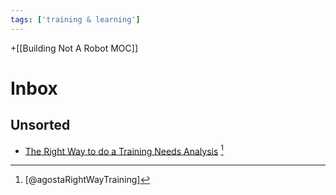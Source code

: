 ```yaml
---
tags: ['training & learning']
---
```

+[[Building Not A Robot MOC]]

# Inbox

## Unsorted 
- [The Right Way to do a Training Needs Analysis](https://360learning.com/blog/training-needs-analysis/) [^agostaRightWayTraining]

[^agostaRightWayTraining]: [@agostaRightWayTraining]